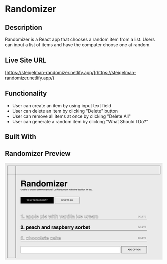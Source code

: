 # Randomizer

## Description
Randomizer is a React app that chooses a random item from a list. Users can input a list of items and have the computer choose one at random. 

## Live Site URL
[https://steigelman-randomizer.netlify.app/](https://steigelman-randomizer.netlify.app/)

## Functionality
* User can create an item by using input text field
* User can delete an item by clicking "Delete" button
* User can remove all items at once by clicking "Delete All"
* User can generate a random item by clicking "What Should I Do?"

## Built With

## Randomizer Preview
<img src="/public/img/randomizer-preview.png" alt="chat app" width="840"/>
